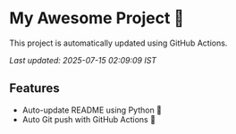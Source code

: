# My Awesome Project 🚀

This project is automatically updated using GitHub Actions.

_Last updated: 2025-07-15 02:09:09 IST_

## Features
- Auto-update README using Python 🐍
- Auto Git push with GitHub Actions 🤖
